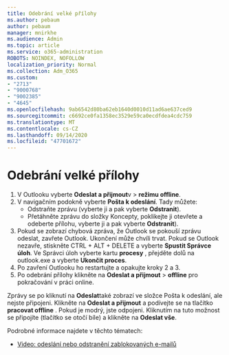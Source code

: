 ```yaml
---
title: Odebrání velké přílohy
ms.author: pebaum
author: pebaum
manager: mnirkhe
ms.audience: Admin
ms.topic: article
ms.service: o365-administration
ROBOTS: NOINDEX, NOFOLLOW
localization_priority: Normal
ms.collection: Adm_O365
ms.custom:
- "2713"
- "9000768"
- "9002385"
- "4645"
ms.openlocfilehash: 9ab6542d80ba62eb1640d0010d11ad6ae637ced9
ms.sourcegitcommit: c6692ce0fa1358ec3529e59ca0ecdfdea4cdc759
ms.translationtype: MT
ms.contentlocale: cs-CZ
ms.lasthandoff: 09/14/2020
ms.locfileid: "47701672"
---
```

# <a name="remove-the-large-attachment"></a>Odebrání velké přílohy

1. V Outlooku vyberte **Odeslat a přijmout**v  >  **režimu offline**. 
2. V navigačním podokně vyberte **Pošta k odeslání**. Tady můžete: 
    - Odstraňte zprávu (vyberte ji a pak vyberte **Odstranit**).
    - Přetáhněte zprávu do složky Koncepty, poklikejte ji otevřete a odeberte přílohu, vyberte ji a pak vyberte **Odstranit**).
3. Pokud se zobrazí chybová zpráva, že Outlook se pokouší zprávu odeslat, zavřete Outlook. Ukončení může chvíli trvat. Pokud se Outlook nezavře, stiskněte CTRL + ALT + DELETE a vyberte **Spustit Správce úloh**. Ve Správci úloh vyberte kartu **procesy** , přejděte dolů na outlook.exe a vyberte **Ukončit proces**.
4. Po zavření Outlooku ho restartujte a opakujte kroky 2 a 3. 
5. Po odebrání přílohy klikněte na **Odeslat a přijmout**  >  **offline** pro pokračování v práci online. 

Zprávy se po kliknutí na **Odeslat**také zobrazí ve složce Pošta k odeslání, ale nejste připojeni. Klikněte na **Odeslat a přijmout** a podívejte se na tlačítko **pracovat offline** . Pokud je modrý, jste odpojeni. Kliknutím na tuto možnost se připojíte (tlačítko se otočí bíle) a klikněte na **Odeslat vše**.
 
 Podrobné informace najdete v těchto tématech:
- [Video: odeslání nebo odstranění zablokovaných e-mailů](https://support.office.com/article/Video-Send-or-delete-an-email-stuck-in-your-outbox-26d5d34a-4e5f-444a-a9e8-44db04a94dec) 